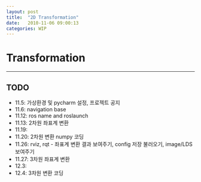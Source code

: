 ```yaml
---
layout: post
title:  "2D Transformation"
date:   2010-11-06 09:00:13
categories: WIP
---
```




# Transformation









---

## TODO

- 11.5: 가상환경 및 pycharm 설정, 프로젝트 공지
- 11.6: navigation base
- 11.12: ros name and roslaunch
- 11.13: 2차원 좌표계 변환
- 11.19: 
- 11.20: 2차원 변환 numpy 코딩
- 11.26: rviz, rqt - 좌표계 변환 결과 보여주기, config 저장 불러오기, image/LDS 보여주기
- 11.27: 3차원 좌표계 변환
- 12.3: 
- 12.4: 3차원 변환 코딩

